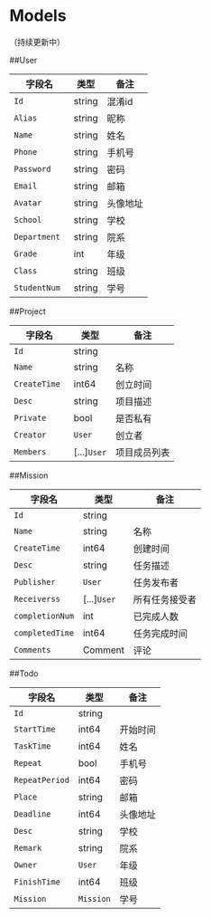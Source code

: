 # Models
（持续更新中）

##User

**字段名** | **类型** | **备注**
 ----------------|--------|------
 	`Id         `|string        | 混淆id
 	`Alias      `|string        | 昵称
 	`Name       `|string        | 姓名
 	`Phone      `|string        | 手机号
 	`Password   `|string        | 密码
 	`Email      `|string        | 邮箱
 	`Avatar     `|string        | 头像地址
 	`School     `|string        | 学校
 	`Department `|string        | 院系
  	`Grade      `|int           | 年级   
 	`Class      `|string        | 班级
 	`StudentNum `|string        | 学号
	

##Project

**字段名** | **类型** | **备注**
 ----------------|---------|----
 	`Id         `|string        |    
 	`Name       `|string        | 名称
 	`CreateTime `|int64         | 创立时间
 	`Desc       `|string        | 项目描述
 	`Private    `|bool          | 是否私有
 	`Creator    `|`User`        | 创立者
 	`Members    `|[...]`User`   | 项目成员列表
 	
 
 ##Mission

**字段名** | **类型** | **备注**
 ----------------|--------|------
 	`Id         `|string        |    
 	`Name       `|string        | 名称
 	`CreateTime `|int64         | 创建时间
 	`Desc       `|string        | 任务描述
 	`Publisher  `|`User`        | 任务发布者
 	`Receiverss `|[...]`User`   | 所有任务接受者
 	`completionNum`|int         | 已完成人数
 	`completedTime`|int64       | 任务完成时间
 	`Comments   `|Comment       | 评论
 	
 	
 ##Todo

**字段名** | **类型** | **备注**
 ----------------|---------|----
 	`Id         `|string        |
 	`StartTime  `|int64         | 开始时间
 	`TaskTime   `|int64         | 姓名
 	`Repeat     `|bool          | 手机号
 	`RepeatPeriod`|int64        | 密码
 	`Place      `|string        | 邮箱
 	`Deadline   `|int64         | 头像地址
 	`Desc       `|string        | 学校
 	`Remark     `|string        | 院系
  	`Owner      `|`User`        | 年级   
 	`FinishTime `|int64         | 班级
 	`Mission    `|`Mission`     | 学号
 	